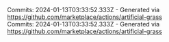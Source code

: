 Commits: 2024-01-13T03:33:52.333Z - Generated via https://github.com/marketplace/actions/artificial-grass
<br>
Commits: 2024-01-13T03:33:52.333Z - Generated via https://github.com/marketplace/actions/artificial-grass
<br>
